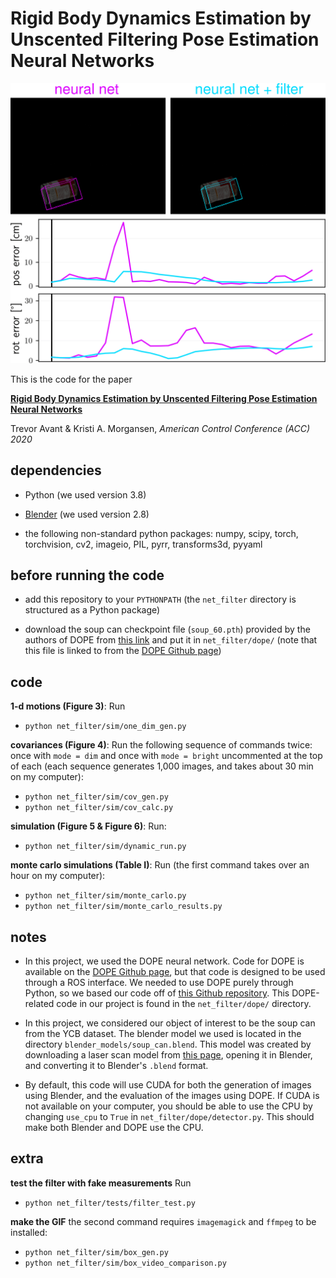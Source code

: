 # Rigid Body Dynamics Estimation by Unscented Filtering Pose Estimation Neural Networks

![alt text](results/animation/animation.gif)

This is the code for the paper

[**Rigid Body Dynamics Estimation by Unscented Filtering Pose Estimation Neural Networks**]()

Trevor Avant & Kristi A. Morgansen, *American Control Conference (ACC) 2020*

## dependencies

* Python (we used version 3.8)

* [Blender](https://www.blender.org) (we used version 2.8)

* the following non-standard python packages: numpy, scipy, torch, torchvision, cv2, imageio, PIL, pyrr, transforms3d, pyyaml

## before running the code

* add this repository to your `PYTHONPATH` (the `net_filter` directory is structured as a Python package)

* download the soup can checkpoint file (`soup_60.pth`) provided by the authors of DOPE from [this link](https://drive.google.com/drive/folders/1DfoA3m_Bm0fW8tOWXGVxi4ETlLEAgmcg) and put it in `net_filter/dope/` (note that this file is linked to from the [DOPE Github page](https://github.com/NVlabs/Deep_Object_Pose))

## code

**1-d motions (Figure 3)**:
Run
* `python net_filter/sim/one_dim_gen.py`

**covariances (Figure 4)**:
Run the following sequence of commands twice: once with `mode = dim` and once with `mode = bright` uncommented at the top of each (each sequence generates 1,000 images, and takes about 30 min on my computer):
* `python net_filter/sim/cov_gen.py`
* `python net_filter/sim/cov_calc.py`

**simulation (Figure 5 \& Figure 6)**:
Run:
* `python net_filter/sim/dynamic_run.py`

**monte carlo simulations (Table I)**: 
Run (the first command takes over an hour on my computer):
* `python net_filter/sim/monte_carlo.py`
* `python net_filter/sim/monte_carlo_results.py`

## notes
* In this project, we used the DOPE neural network. Code for DOPE is available on the [DOPE Github page](https://github.com/NVlabs/Deep_Object_Pose), but that code is designed to be used through a ROS interface. We needed to use DOPE purely through Python, so we based our code off of [this Github repository](https://github.com/Abdul-Mukit/dope_exp). This DOPE-related code in our project is found in the `net_filter/dope/` directory.

* In this project, we considered our object of interest to be the soup can from the YCB dataset. The blender model we used is located in the directory `blender_models/soup_can.blend`. This model was created by downloading a laser scan model from [this page](http://ycb-benchmarks.s3-website-us-east-1.amazonaws.com/), opening it in Blender, and converting it to Blender's `.blend` format.

* By default, this code will use CUDA for both the generation of images using Blender, and the evaluation of the images using DOPE. If CUDA is not available on your computer, you should be able to use the CPU by changing `use_cpu` to `True` in `net_filter/dope/detector.py`. This should make both Blender and DOPE use the CPU.


## extra

**test the filter with fake measurements**
Run
* `python net_filter/tests/filter_test.py`

**make the GIF**
the second command requires `imagemagick` and `ffmpeg` to be installed:
* `python net_filter/sim/box_gen.py`
* `python net_filter/sim/box_video_comparison.py`

